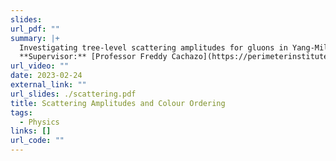 ```yaml
---
slides: 
url_pdf: ""
summary: |+
  Investigating tree-level scattering amplitudes for gluons in Yang-Mills. By utilising colour decomposition, we consider partial amplitude formulas in the case of 3 negative-helicity gluons; in particular, we study their singularity structure using projective geometry.
  **Supervisor:** [Professor Freddy Cachazo](https://perimeterinstitute.ca/people/freddy-cachazo).
url_video: ""
date: 2023-02-24
external_link: ""
url_slides: ./scattering.pdf
title: Scattering Amplitudes and Colour Ordering
tags:
  - Physics
links: []
url_code: ""
---
```


